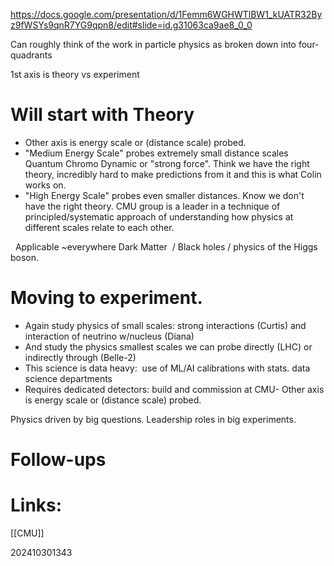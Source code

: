 https://docs.google.com/presentation/d/1Femm6WGHWTlBW1_kUATR32Byz9fWSYs9qnR7YG9qpn8/edit#slide=id.g31063ca9ae8_0_0

Can roughly think of the work in particle physics as broken down into four-quadrants  
  
1st axis is theory vs experiment  
  
# Will start with Theory  
- Other axis is energy scale or (distance scale) probed.  
- "Medium Energy Scale" probes extremely small distance scales Quantum Chromo Dynamic or "strong force". Think we have the right theory, incredibly hard to make predictions from it and this is what Colin works on.  
- "High Energy Scale" probes even smaller distances. Know we don't have the right theory. CMU group is a leader in a technique of principled/systematic approach of understanding how physics at different scales relate to each other.

  Applicable ~everywhere Dark Matter  / Black holes / physics of the Higgs boson.  
  
# Moving to experiment.  
- Again study physics of small scales: strong interactions (Curtis) and interaction of neutrino w/nucleus (Diana)  
- And study the physics smallest scales we can probe directly (LHC) or indirectly through (Belle-2)  
- This science is data heavy:  use of ML/AI calibrations with stats. data science departments  
- Requires dedicated detectors: build and commission at CMU- Other axis is energy scale or (distance scale) probed.

Physics driven by big questions. Leadership roles in big experiments. 












# Follow-ups


# Links: 
[[CMU]]



202410301343

